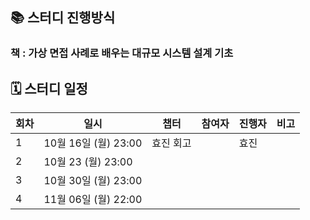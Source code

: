 ## 📚 스터디 진행방식

### 책 : 가상 면접 사례로 배우는 대규모 시스템 설계 기초

## 🗓 스터디 일정

| 회차 | 일시                | 챕터    | 참여자 | 진행자 | 비고      |
|----|-------------------|-------|--|--|---------|
| 1  | 10월 16일 (월) 23:00 | 효진 회고 |  | 효진 |         |
| 2  | 10월 23 (월) 23:00  |       |  |  |         |
| 3  | 10월 30일 (월) 23:00 |       |  |  |         |
| 4  | 11월 06일 (월) 22:00 |       |  |  |         |
